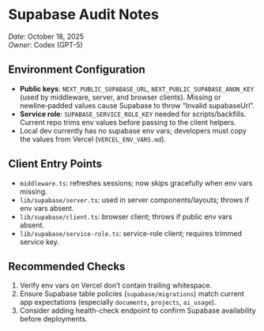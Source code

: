 # Supabase Audit Notes

_Date_: October 18, 2025  
_Owner_: Codex (GPT-5)

## Environment Configuration
- **Public keys**: `NEXT_PUBLIC_SUPABASE_URL`, `NEXT_PUBLIC_SUPABASE_ANON_KEY` (used by middleware, server, and browser clients). Missing or newline‑padded values cause Supabase to throw “Invalid supabaseUrl”.  
- **Service role**: `SUPABASE_SERVICE_ROLE_KEY` needed for scripts/backfills. Current repo trims env values before passing to the client helpers.
- Local dev currently has no supabase env vars; developers must copy the values from Vercel (`VERCEL_ENV_VARS.md`).

## Client Entry Points
- `middleware.ts`: refreshes sessions; now skips gracefully when env vars missing.
- `lib/supabase/server.ts`: used in server components/layouts; throws if env vars absent.
- `lib/supabase/client.ts`: browser client; throws if public env vars absent.
- `lib/supabase/service-role.ts`: service-role client; requires trimmed service key.

## Recommended Checks
1. Verify env vars on Vercel don’t contain trailing whitespace.
2. Ensure Supabase table policies (`supabase/migrations`) match current app expectations (especially `documents`, `projects`, `ai_usage`).
3. Consider adding health-check endpoint to confirm Supabase availability before deployments.
